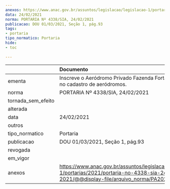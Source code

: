 ```yaml
---
anexos: https://www.anac.gov.br/assuntos/legislacao/legislacao-1/portarias/2021/portaria-no-4338-sia-24-02-2021/@@display-file/arquivo_norma/PA2021-4338.pdf
data: 24/02/2021
norma: PORTARIA Nº 4338/SIA, 24/02/2021
publicacao: DOU 01/03/2021, Seção 1, pág.93
tags:
- portaria
tipo_normatico: Portaria
hide: 
- toc 
 
---
```


|                    | Documento                                                                                                                                            |
|:-------------------|:-----------------------------------------------------------------------------------------------------------------------------------------------------|
| ementa             | Inscreve o Aeródromo Privado Fazenda Fortaleza (MT) no cadastro de aeródromos.                                                                       |
| norma              | PORTARIA Nº 4338/SIA, 24/02/2021                                                                                                                     |
| tornada_sem_efeito |                                                                                                                                                      |
| alterada           |                                                                                                                                                      |
| data               | 24/02/2021                                                                                                                                           |
| outros             |                                                                                                                                                      |
| tipo_normatico     | Portaria                                                                                                                                             |
| publicacao         | DOU 01/03/2021, Seção 1, pág.93                                                                                                                      |
| revogada           |                                                                                                                                                      |
| em_vigor           |                                                                                                                                                      |
| anexos             | https://www.anac.gov.br/assuntos/legislacao/legislacao-1/portarias/2021/portaria-no-4338-sia-24-02-2021/@@display-file/arquivo_norma/PA2021-4338.pdf |